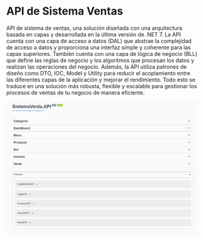 # API de Sistema Ventas

API de sistema de ventas, una solución diseñada con una arquitectura basada en capas y desarrollada en la última versión de .NET 7. La API cuenta con una capa de acceso a datos (DAL) que abstrae la complejidad de acceso a datos y proporciona una interfaz simple y coherente para las capas superiores. También cuenta con una capa de lógica de negocio (BLL) que define las reglas de negocio y los algoritmos que procesan los datos y realizan las operaciones del negocio. Además, la API utiliza patrones de diseño como DTO, IOC, Model y Utility para reducir el acoplamiento entre las diferentes capas de la aplicación y mejorar el rendimiento. Todo esto se traduce en una solución más robusta, flexible y escalable para gestionar los procesos de ventas de tu negocio de manera eficiente.

![](assets/20230505_233423_PrevApi.png)
